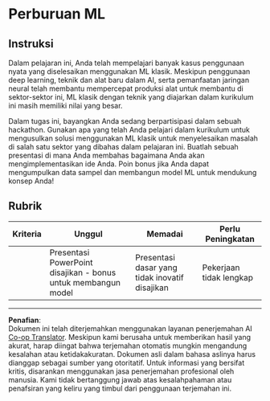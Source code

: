 <!--
CO_OP_TRANSLATOR_METADATA:
{
  "original_hash": "fdebfcd0a3f12c9e2b436ded1aa79885",
  "translation_date": "2025-09-05T19:24:54+00:00",
  "source_file": "9-Real-World/1-Applications/assignment.md",
  "language_code": "id"
}
-->
# Perburuan ML

## Instruksi

Dalam pelajaran ini, Anda telah mempelajari banyak kasus penggunaan nyata yang diselesaikan menggunakan ML klasik. Meskipun penggunaan deep learning, teknik dan alat baru dalam AI, serta pemanfaatan jaringan neural telah membantu mempercepat produksi alat untuk membantu di sektor-sektor ini, ML klasik dengan teknik yang diajarkan dalam kurikulum ini masih memiliki nilai yang besar.

Dalam tugas ini, bayangkan Anda sedang berpartisipasi dalam sebuah hackathon. Gunakan apa yang telah Anda pelajari dalam kurikulum untuk mengusulkan solusi menggunakan ML klasik untuk menyelesaikan masalah di salah satu sektor yang dibahas dalam pelajaran ini. Buatlah sebuah presentasi di mana Anda membahas bagaimana Anda akan mengimplementasikan ide Anda. Poin bonus jika Anda dapat mengumpulkan data sampel dan membangun model ML untuk mendukung konsep Anda!

## Rubrik

| Kriteria | Unggul                                                              | Memadai                                           | Perlu Peningkatan      |
| -------- | ------------------------------------------------------------------- | ------------------------------------------------- | ---------------------- |
|          | Presentasi PowerPoint disajikan - bonus untuk membangun model       | Presentasi dasar yang tidak inovatif disajikan    | Pekerjaan tidak lengkap |

---

**Penafian**:  
Dokumen ini telah diterjemahkan menggunakan layanan penerjemahan AI [Co-op Translator](https://github.com/Azure/co-op-translator). Meskipun kami berusaha untuk memberikan hasil yang akurat, harap diingat bahwa terjemahan otomatis mungkin mengandung kesalahan atau ketidakakuratan. Dokumen asli dalam bahasa aslinya harus dianggap sebagai sumber yang otoritatif. Untuk informasi yang bersifat kritis, disarankan menggunakan jasa penerjemahan profesional oleh manusia. Kami tidak bertanggung jawab atas kesalahpahaman atau penafsiran yang keliru yang timbul dari penggunaan terjemahan ini.